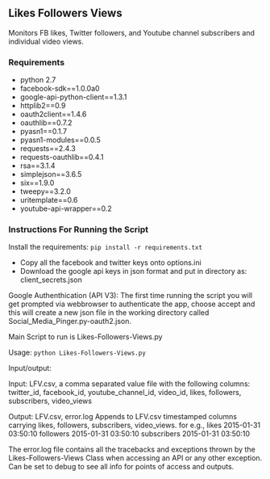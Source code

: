 ## Likes Followers Views

Monitors FB likes, Twitter followers, and Youtube channel subscribers and individual video views.

### Requirements

* python 2.7
* facebook-sdk==1.0.0a0
* google-api-python-client==1.3.1
* httplib2==0.9
* oauth2client==1.4.6
* oauthlib==0.7.2
* pyasn1==0.1.7
* pyasn1-modules==0.0.5
* requests==2.4.3
* requests-oauthlib==0.4.1
* rsa==3.1.4
* simplejson==3.6.5
* six==1.9.0
* tweepy==3.2.0
* uritemplate==0.6
* youtube-api-wrapper==0.2


### Instructions For Running the Script

Install the requirements:
<code>pip install -r requirements.txt </code>

* Copy all the facebook and twitter keys onto options.ini
* Download the google api keys in json format and put in directory as: client_secrets.json

Google Authenthication (API V3):
The first time running the script you will get prompted via webbrowser to authenticate the app, choose accept and this will create a new json file in the working directory called Social_Media_Pinger.py-oauth2.json.  

Main Script to run is Likes-Followers-Views.py

Usage:
<code>python Likes-Followers-Views.py</code>

Input/output:

Input: LFV.csv, a comma separated value file with the following columns: 
twitter_id, facebook_id, youtube_channel_id, video_id, likes, followers, subscribers, video_views

Output: LFV.csv, error.log
Appends to LFV.csv timestamped columns carrying likes, followers, subscribers, video_views. for e.g., 
likes 2015-01-31 03:50:10	followers 2015-01-31 03:50:10	subscribers 2015-01-31 03:50:10

The error.log file contains all the tracebacks and exceptions thrown by the Likes-Followers-Views Class when accessing an API or any other exception. Can be set to debug to see all info for points of access and outputs. 